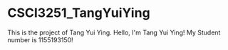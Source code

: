 # CSCI3251_TangYuiYing
This is the project of Tang Yui Ying.
Hello, I'm Tang Yui Ying!
My Student number is 1155193150!
